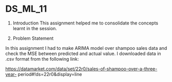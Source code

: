 # DS_ML_11

1. Introduction
This assignment helped me to consolidate the concepts learnt in the session.

2. Problem Statement

In this assignment I had to make ARIMA model over shampoo sales data and
check the MSE between predicted and actual value.
I downloaded data in .csv format from the following link:

https://datamarket.com/data/set/22r0/sales-of-shampoo-over-a-three-year-
period#!ds=22r0&display=line
